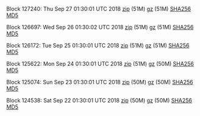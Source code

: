 Block 127240: Thu Sep 27 01:30:01 UTC 2018 [zip](https://files.01coin.io/mainnet/2018-09-27/bootstrap.dat.zip) (51M) [gz](https://files.01coin.io/mainnet/2018-09-27/bootstrap.dat.tar.gz) (51M) [SHA256](https://files.01coin.io/mainnet/2018-09-27/sha256.txt) [MD5](https://files.01coin.io/mainnet/2018-09-27/md5.txt)

Block 126697: Wed Sep 26 01:30:02 UTC 2018 [zip](https://files.01coin.io/mainnet/2018-09-26/bootstrap.dat.zip) (51M) [gz](https://files.01coin.io/mainnet/2018-09-26/bootstrap.dat.tar.gz) (51M) [SHA256](https://files.01coin.io/mainnet/2018-09-26/sha256.txt) [MD5](https://files.01coin.io/mainnet/2018-09-26/md5.txt)

Block 126172: Tue Sep 25 01:30:01 UTC 2018 [zip](https://files.01coin.io/mainnet/2018-09-25/bootstrap.dat.zip) (51M) [gz](https://files.01coin.io/mainnet/2018-09-25/bootstrap.dat.tar.gz) (51M) [SHA256](https://files.01coin.io/mainnet/2018-09-25/sha256.txt) [MD5](https://files.01coin.io/mainnet/2018-09-25/md5.txt)

Block 125622: Mon Sep 24 01:30:01 UTC 2018 [zip](https://files.01coin.io/mainnet/2018-09-24/bootstrap.dat.zip) (51M) [gz](https://files.01coin.io/mainnet/2018-09-24/bootstrap.dat.tar.gz) (50M) [SHA256](https://files.01coin.io/mainnet/2018-09-24/sha256.txt) [MD5](https://files.01coin.io/mainnet/2018-09-24/md5.txt)

Block 125074: Sun Sep 23 01:30:01 UTC 2018 [zip](https://files.01coin.io/mainnet/2018-09-23/bootstrap.dat.zip) (50M) [gz](https://files.01coin.io/mainnet/2018-09-23/bootstrap.dat.tar.gz) (50M) [SHA256](https://files.01coin.io/mainnet/2018-09-23/sha256.txt) [MD5](https://files.01coin.io/mainnet/2018-09-23/md5.txt)

Block 124538: Sat Sep 22 01:30:01 UTC 2018 [zip](https://files.01coin.io/mainnet/2018-09-22/bootstrap.dat.zip) (50M) [gz](https://files.01coin.io/mainnet/2018-09-22/bootstrap.dat.tar.gz) (50M) [SHA256](https://files.01coin.io/mainnet/2018-09-22/sha256.txt) [MD5](https://files.01coin.io/mainnet/2018-09-22/md5.txt)
